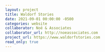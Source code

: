```yaml
---
layout: project
title: Waldorf Stories
date: 2021-09-01 00:00:00 -0500
categories: website
collaborator: Noë & Associates
collaborator_url: http://noeassociates.com
project_url: https://www.waldorfstories.com
read_only: true
---
```

